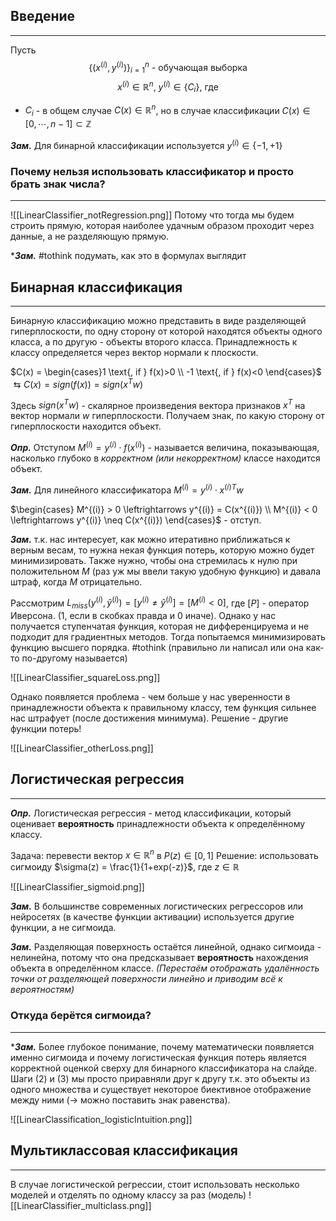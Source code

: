 ## Введение
---
Пусть
$$\{(x^{(i)}, y^{(i)})\}_{i=1}^n \text{ - обучающая выборка}$$
$$x^{(i)}\in\mathbb{R}^n \text{, } y^{(i)}\in\{C_i\} \text{, где}$$
- $C_i$ - в общем случае  $C(x)\in \mathbb{R}^n$, но в случае классификации $C(x)\in[0,\cdots, n-1]\subset \mathbb{Z}$ 

***Зам.*** Для бинарной классификации используется $y^{(i)}\in\{-1, +1\}$

### Почему нельзя использовать классификатор и просто брать знак числа?
---
![[LinearClassifier_notRegression.png]]
Потому что тогда мы будем строить прямую, которая наиболее удачным образом проходит через данные, а не разделяющую прямую. 

****Зам.*** #tothink  подумать, как это в формулах выглядит


## Бинарная классификация
---
Бинарную классификацию можно представить в виде разделяющей гиперплоскости, по одну сторону от которой находятся объекты одного класса, а по другую - объекты второго класса. Принадлежность к классу определяется через вектор нормали к плоскости. 

$C(x) = \begin{cases}1 \text{, if } f(x)>0 \\ -1 \text{, if } f(x)<0 \end{cases}$ $\leftrightarrows C(x) = sign(f(x)) = sign(x^Tw)$

Здесь $sign(x^Tw)$ - скалярное произведения вектора признаков $x^T$ на вектор нормали $w$ гиперплоскости. Получаем знак, по какую сторону от гиперплоскости находится объект. 

***Опр.*** Отступом $M^{(i)} = y^{(i)} \cdot f(x^{(i)})$ - называется величина, показывающая, насколько глубоко в *корректном (или некорректном)* классе находится объект.

***Зам.*** Для линейного классификатора $M^{(i)} = y^{(i)} \cdot x^{(i)T}w$ 

$\begin{cases} M^{(i)} > 0 \leftrightarrows y^{(i)} = C(x^{(i)}) \\ M^{(i)} < 0 \leftrightarrows y^{(i)} \neq C(x^{(i)}) \end{cases}$ - отступ.

***Зам.*** т.к. нас интересует, как можно итеративно приближаться к верным весам, то нужна некая функция потерь, которую можно будет минимизировать. Также нужно, чтобы она стремилась к нулю при положительном $M$ (раз уж мы ввели такую удобную функцию) и давала штраф, когда $M$ отрицательно.

Рассмотрим $L_{miss}(y^{(i)}, \hat{y}^{(i)}) = [y^{(i)} \neq \hat{y}^{(i)}] = [M^{(i)} < 0]$, где $[P]$ - оператор Иверсона. (1, если в скобках правда и 0 иначе). Однако у нас получается ступенчатая функция, которая не дифференцируема и не подходит для градиентных методов. Тогда попытаемся минимизировать функцию высшего порядка. #tothink (правильно ли написал или она как-то по-другому называется)

![[LinearClassifier_squareLoss.png]]

Однако появляется проблема - чем больше у нас уверенности в принадлежности объекта к правильному классу, тем функция сильнее нас штрафует (после достижения минимума). Решение - другие функции потерь!

![[LinearClassifier_otherLoss.png]]

## Логистическая регрессия
---
***Опр.*** Логистическая регрессия - метод классификации, который оценивает **вероятность** принадлежности объекта к определённому классу.

Задача: перевести вектор $x \in\mathbb{R}^n$ в $P(z) \in[0, 1]$
Решение: использовать сигмоиду $\sigma(z) = \frac{1}{1+exp(-z)}$, где $z \in \mathbb{R}$ 

![[LinearClassifier_sigmoid.png]]

***Зам.*** В большинстве современных логистических регрессоров или нейросетях (в качестве функции активации) используется другие функции, а не сигмоида.

***Зам.*** Разделяющая поверхность остаётся линейной, однако сигмоида - нелинейна, потому что она предсказывает **вероятность** нахождения объекта в определённом классе. *(Перестаём отображать удалённость точки от разделяющей поверхности линейно и приводим всё к вероятностям)*

### Откуда берётся сигмоида?
---
****Зам.*** Более глубокое понимание, почему математически появляется именно сигмоида и почему логистическая функция потерь является корректной оценкой сверху для бинарного классификатора на слайде. Шаги (2) и (3) мы просто приравняли друг к другу т.к. это объекты из одного множества и существует некоторое биективное отображение между ними (-> можно поставить знак равенства).

![[LinearClassification_logisticIntuition.png]]

## Мультиклассовая классификация
---
В случае логистической регрессии, стоит использовать несколько моделей и отделять по одному классу за раз (модель)
![[LinearClassifier_multiclass.png]]

